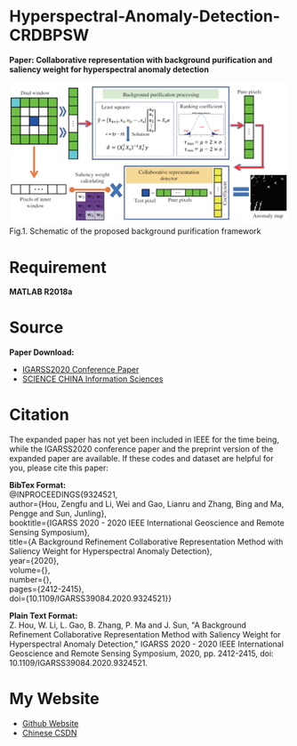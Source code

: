 # Hyperspectral-Anomaly-Detection-CRDBPSW

**Paper: Collaborative representation with background purification and saliency weight for hyperspectral anomaly detection**

<img src="workflow.png" alt="workflow">
Fig.1. Schematic of the proposed background purification framework


# Requirement
**MATLAB R2018a**


# Source
**Paper Download:**<br />
- [IGARSS2020 Conference Paper](https://ieeexplore.ieee.org/document/9451632)
- [SCIENCE CHINA Information Sciences](https://www.sciengine.com/publisher/scp/journal/SCIS/doi/10.1007/s11432-020-2915-2?slug=abstract)


# Citation
The expanded paper has not yet been included in IEEE for the time being, while the IGARSS2020 conference paper and the preprint version of the expanded paper are available. If these codes and dataset are helpful for you, please cite this paper:

**BibTex Format:**<br />
@INPROCEEDINGS{9324521,<br />
author={Hou, Zengfu and Li, Wei and Gao, Lianru and Zhang, Bing and Ma, Pengge and Sun, Junling},<br />
booktitle={IGARSS 2020 - 2020 IEEE International Geoscience and Remote Sensing Symposium},<br />
title={A Background Refinement Collaborative Representation Method with Saliency Weight for Hyperspectral Anomaly Detection},<br />
year={2020},<br />
volume={},<br />
number={},<br />
pages={2412-2415},<br />
doi={10.1109/IGARSS39084.2020.9324521}}

**Plain Text Format:**<br />
Z. Hou, W. Li, L. Gao, B. Zhang, P. Ma and J. Sun, "A Background Refinement Collaborative Representation Method with Saliency Weight for Hyperspectral Anomaly Detection," IGARSS 2020 - 2020 IEEE International Geoscience and Remote Sensing Symposium, 2020, pp. 2412-2415, doi: 10.1109/IGARSS39084.2020.9324521.


# My Website
- [Github Website](https://zephyrhours.github.io/)
- [Chinese CSDN](https://blog.csdn.net/NBDwo)
